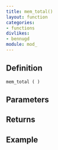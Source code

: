 ```yaml
---
title: mem_total()
layout: function
categories:
- functions
divlikes:
- bennugd
module: mod_
---
```


## Definition

    mem_total ( )

## Parameters

## Returns

## Example

